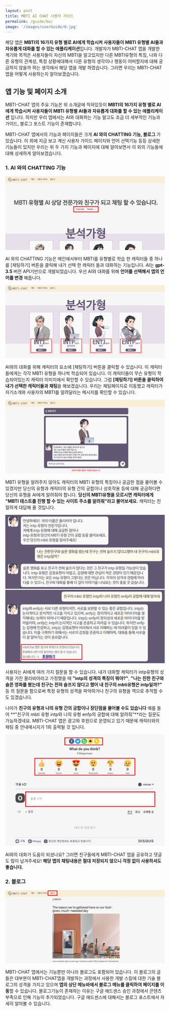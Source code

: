 ```yaml
---
layout: post
title: MBTI AI CHAT 사용자 가이드
permalink: /guide/ko/
image: '/images/userGuide/0.jpg'
---
```


해당 앱은 **MBTI의 16가지 유형 별로 AI에게 학습시켜 사용자들이 MBTI 유형별 AI들과 자유롭게 대화를 할 수 있는 애플리케이션**입니다.
개발자가 MBTI-CHAT 앱을 개발한 계기와 목적은 사용자들이 자신의 MBTI을 알고있지만 다른 MBTI유형의 특징, 나와 다른 유형의 관계성, 특정 상황에대해서 다른 유형의 생각이나 행동이 어떠할지에 대해 궁금하지 않을까 하는 생각에서 해당 앱을 개발 하였습니다.
그러면 우리는 MBTI-CHAT 앱을 어떻게 사용하는지 알아보겠습니다.

## 앱 기능 및 페이지 소개
MBTI-CHAT 앱의 주요 기능은 위 소개글에 적혀있듯이 **MBTI의 16가지 유형 별로 AI에게 학습시켜 사용자들이 MBTI 유형별 AI들과 자유롭게 대화를 할 수 있는 애플리케이션** 입니다. 하지만 우리 앱에서는 AI와 대화하는 기능 말고도 조금 더 세부적인 기능과 가이드, 블로그 포스트 기능이 존재합니다.

MBTI-CHAT 앱에서의 기능과 페이지들은 크게 **AI 와의 CHATTING 기능, 블로그** 가 있습니다.
이 외에 지금 보고 계신 사용자 가이드 페이지와 언어 선택기능 등등 상세한 기능들이 있지만 우리는 위 두 가지 기능과 페이지에 대해 알아보면서 이 외의 기능들에 대해 상세하게 알아보겠습니다.

### 1. AI 와의 CHATTING 기능
![MBTI AI와 대화를 위한 언어 선택](/images/userGuide/1.png)

AI 와의 CHATTING 기능은 메인에서부터 MBTI를 유형별로 학습 한 캐릭터들 중 하나를 [채팅하기] 버튼을 클릭해 내가 선택 한 캐릭터 들과 대화하는 기능입니다. AI는 **gpt-3.5** 버전 API기반으로 개발되었습니다. 우선 AI와 대화를 위해 **언어를 선택해서 앱의 언어를 변경** 해줍니다. 

![MBTI AI와 대화를 위해 캐릭터 선택 및 채팅하기 버튼 클릭](/images/userGuide/2.png)

AI와의 대화를 위해 캐릭터의 요소에 [채팅하기] 버튼을 클릭할 수 있습니다. 이 캐릭터들에게는 각각 MBTI 유형을 하나씩 학습되어 있습니다. 이 캐릭터들이 무슨 유형이 학습되어있는지 캐릭터 이미지에서 확인할 수 있습니다. 그럼 **[채팅하기] 버튼을 클릭하여 내가 선택한 캐릭터들과 채팅**을 해보겠습니다. 우리는 채팅페이지로 이동했고 캐릭터가 자기소개와 사용자의 MBTI를 알려달라는 메시지를 확인할 수 있습니다.

![MBTI AI와 채팅을 할 수 있는 페이지](/images/userGuide/3.png)

MBTI 유형을 알려주지 않아도 캐릭터의 MBTI 유형의 특징이나 궁금한 점을 물어볼 수 있겠지만 당신의 유형과 캐릭터의 유형 간의 궁합이나 상호작용 등에 대해 궁금하다면 당신의 유형을 AI에게 알려줘야 합니다. **당신의 MBTI유형을 모르시면 캐릭터에게 "MBTI 테스트를 진행 할 수 있는 사이트 주소를 알려줘"라고 물어보세요.** 캐릭터는 친절하게 대답해 줄 것입니다.

![MBTI AI에게 질문 예시1](/images/userGuide/4.png)
![MBTI AI에게 질문 예시2](/images/userGuide/5.png)

사용자는 AI에게 여러 가지 질문을 할 수 있습니다. 내가 대화할 캐릭터가 intp유형의 성격을 가진 올리비아라고 가정했을 때 **"intp의 성격의 특징이 뭐야?"**, **"나는 친한 친구와 슬픈 영화를 봤는데 친구는 전혀 슬프지 않다고 했어 내 친구의 mbti유형은 intp일까?"** 등 의 질문을 함으로써 특정 유형의 성격을 파악하거나 친구의 유형을 역으로 추적할 수도 있겠습니다.

나아가 **친구의 유형과 나의 유형 간의 궁합이나 장단점을 물어볼 수도 있습니다** 예를 들어 **"친구의 mbti 유형 intp와 나의 유형 enfp의 궁합에 대해 알려줘"**라는 질문도 가능하겠네요. MBTI-CHAT 앱은 광고와 후원으로 운영되고 있기 때문에 캐릭터와의 채팅 중 안내매시지가 1회 출력될 것 입니다.

![MBTI AI를 사용 후 공유하기, 감정표현, 댓글달기 기능](/images/userGuide/6.png)

AI와의 대화가 도움이 되셨나요? 그러면 친구들에게 MBTI-CHAT 앱을 공유하고 댓글도 많이 남겨주세요! **해당 앱의 채팅내용은 절대 저장되지 않으니 걱정 없이 사용하셔도 좋습니다.**

### 2. 블로그
![MBTI-CHAT 앱의 블로그 페이지](/images/userGuide/7.png)

MBTI-CHAT 앱에서는 기능뿐만 아니라 블로그도 포함되어 있습니다. 이 블로그의 글들은 대부분이 MBTI-CHAT앱을 개발하는 과정에서 사용한 개발 스킬에 대한 기술 블로그의 성격을 가지고 있으며 **앱의 상단 메뉴바에서 블로그 메뉴를 클릭하여 페이지를 이동**할 수 있습니다. 블로그기능이 존재하는 이유는 구글 애드센스 승인 과정에서 콘텐츠 부족으로 인해 기능이 추가되었습니다. 구글 애드센스에 대해서는 블로그 포스트에서 자세히 알아볼 수 있습니다.